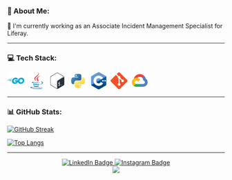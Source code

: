 ### 💫 About Me:

🔭 I'm currently working as an Associate Incident Management Specialist for Liferay.

---

### 💻 Tech Stack:
<div>
  <img src="https://github.com/devicons/devicon/blob/master/icons/go/go-original-wordmark.svg" title="Go" alt="Go" width="40" height="40"/>&nbsp;
  <img src="https://github.com/devicons/devicon/blob/master/icons/java/java-original.svg" title="Java" alt="Java " width="40" height="40"/>&nbsp;
  <img src="https://github.com/devicons/devicon/blob/master/icons/bash/bash-original.svg" title="Bash" alt="Bash" width="40" height="40"/>&nbsp;
  <img src="https://github.com/devicons/devicon/blob/master/icons/python/python-original.svg"  title="Python" alt="Python" width="40" height="40"/>&nbsp;
  <img src="https://github.com/devicons/devicon/blob/master/icons/cplusplus/cplusplus-original.svg" title="Cpp" alt="Cpp" width="40" height="40"/>&nbsp;
  <img src="https://github.com/devicons/devicon/blob/master/icons/git/git-original.svg" title="Git" alt="Git" width="40" height="40"/>&nbsp;
  <img src="https://github.com/devicons/devicon/blob/master/icons/googlecloud/googlecloud-original.svg" title="Google Cloud" alt="Google Cloud" width="40" height="40"/>&nbsp;
</div>

---

### 📊 GitHub Stats:
[![GitHub Streak](http://github-readme-streak-stats.herokuapp.com?user=pedropaccola&theme=dark&hide_border=true)](https://github.com/pedropaccola)

[![Top Langs](https://github-readme-stats.vercel.app/api/top-langs/?username=pedropaccola&theme=dark&hide_border=true&include_all_commits=false&count_private=false&layout=compact)](https://github.com/pedropaccola)

---

<div id="footer" align="center">
  <div id="badges">
    <a href="https://linkedin.com/in/paccola">
      <img src="https://img.shields.io/badge/LinkedIn-%230077B5.svg?logo=linkedin" alt="LinkedIn Badge"/>
    </a>
    <a href="https://instagram.com/pepaccola">
      <img src="https://img.shields.io/badge/Instagram-%23E4405F.svg?logo=Instagram&logoColor=white" alt="Instagram Badge"/>
    </a>
  </div>
  <div id="views">
    <a href="https://visitcount.itsvg.in">
      <img src="https://visitcount.itsvg.in/api?id=pedropaccola&label=Profile%20Views&color=3&icon=2&pretty=true" />
    </a>
  </div>
</div>
